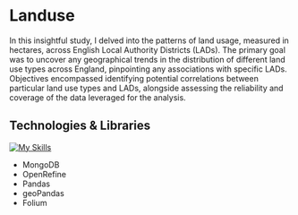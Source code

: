 # Landuse
In this insightful study, I delved into the patterns of land usage, measured in hectares, across English Local Authority Districts (LADs). The primary goal was to uncover any geographical trends in the distribution of different land use types across England, pinpointing any associations with specific LADs. Objectives encompassed identifying potential correlations between particular land use types and LADs, alongside assessing the reliability and coverage of the data leveraged for the analysis.

## Technologies & Libraries
[![My Skills](https://skillicons.dev/icons?i=python)](https://skillicons.dev)
- MongoDB
- OpenRefine
- Pandas
- geoPandas
- Folium

